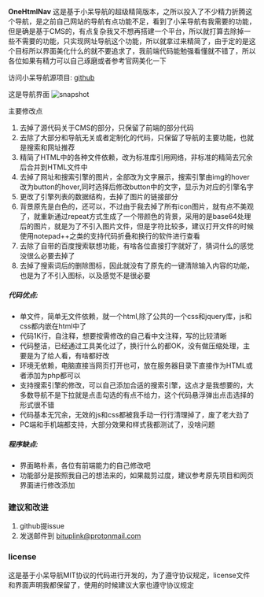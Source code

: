 **OneHtmlNav**
这是基于小呆导航的超级精简版本，之所以投入了不少精力折腾这个导航，是之前自己网站的导航有点功能不足，看到了小呆导航有我需要的功能，但是确是基于CMS的，有点复杂我又不想再搭建一个平台，所以就打算去除掉一些不需要的功能，只实现网址导航这个功能，所以就拿过来精简了，由于定的是这个目标所以界面美化什么的就不要追求了，我前端代码能勉强看懂就不错了，所以各位如果有精力可以自己琢磨或者参考官网美化一下

访问小呆导航源项目: [github](https://github.com/xiaodai945/WEBJIKE)

这是导航界面
![snapshot](http://www.bituplink.com/wp-content/uploads/35c1275aefaecd0.png)

主要修改点
1. 去掉了源代码关于CMS的部分，只保留了前端的部分代码
2. 去除了大部分和导航无关或者定制化的代码，只保留了导航的主要功能，也就是搜索和网址推荐
3. 精简了HTML中的各种文件依赖，改为标准库引用网络，非标准的精简去冗余后合并到HTML文件中
4. 去掉了网址和搜索引擎的图片，全部改为文字展示，搜索引擎由img的hover改为button的hover,同时选择后修改button中的文字，显示为对应的引擎名字
5. 更改了引擎列表的数据结构，去掉了图片的链接部分
6. 背景原先是白色的，还可以，不过由于我去掉了所有icon图片，就有点不美观了，就重新通过repeat方式生成了一个带颜色的背景，采用的是base64处理后的图片，就是为了不引入图片文件，但是字符比较多，建议打开文件的时候使用notepad++之类的支持代码折叠和换行的软件进行查看
7. 去除了自带的百度搜索联想功能，有啥各位直接打字就好了，猜词什么的感觉没很么必要去掉了
8. 去掉了搜索词后的删除图标，因此就没有了原先的一键清除输入内容的功能，也是为了不引入图标，以及感觉不是很必要

##### 代码优点:  
* 单文件，简单无文件依赖，就一个html,除了公共的一个css和jquery库，js和css都内嵌在html中了
* 代码1K行，自注释，想要按需修改的自己看中文注释，写的比较清晰
* 代码整洁，已经通过工具美化过了，换行什么的都OK，没有做压缩处理，主要是为了给人看，有啥都好改
* 环境无依赖，电脑直接当网页打开也可，放在服务器目录下直接作为HTML或者添加为php都可以
* 支持搜索引擎的修改，可以自己添加合适的搜索引擎，这点才是我想要的，大多数导航不是下拉就是点击勾选的有点不给力，这个代码悬浮弹出点击选择的形式很不错
* 代码基本无冗余，无效的js和css都被我手动一行行清理掉了，废了老大劲了
* PC端和手机端都支持，大部分效果和样式我都测试了，没啥问题

##### 程序缺点:
* 界面略朴素，各位有前端能力的自己修改吧
* 功能部分是按照我自己的想法来的，如果裁剪过度，建议参考原先项目和网页界面进行修改添加

### 建议和改进
1. github提issue
2. 发送邮件到 bituplink@protonmail.com

### license
这是基于小呆导航MIT协议的代码进行开发的，为了遵守协议规定，license文件和界面声明我都保留了，使用的时候建议大家也遵守协议规定

